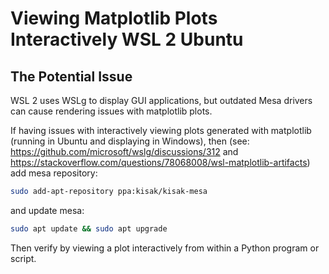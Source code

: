 # Viewing Matplotlib Plots Interactively WSL 2 Ubuntu

## The Potential Issue

WSL 2 uses WSLg to display GUI applications, but outdated Mesa drivers can cause rendering issues with matplotlib plots.

If having issues with interactively viewing plots generated with matplotlib (running in Ubuntu and displaying in Windows), then (see: https://github.com/microsoft/wslg/discussions/312 and https://stackoverflow.com/questions/78068008/wsl-matplotlib-artifacts) add mesa repository:

```bash
sudo add-apt-repository ppa:kisak/kisak-mesa
```

and update mesa:

```bash
sudo apt update && sudo apt upgrade
```

Then verify by viewing a plot interactively from within a Python program or script.